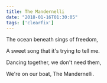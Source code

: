 ```yaml
---
title: The Mandernelli
date: "2018-01-16T01:30:05"
tags: ['clearfix']
---
```


The ocean beneath sings of freedom,

A sweet song that it's trying to tell me.

Dancing together, we don't need them,

We're on our boat, The Mandernelli.

